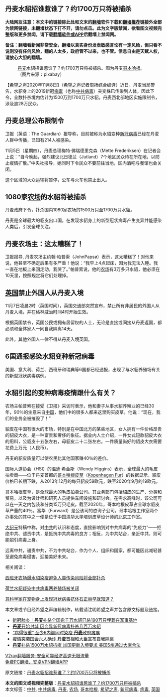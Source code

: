  <h2>丹麦水貂招谁惹谁了？约1700万只将被捕杀</h2> <p class="notice"><b>大陆网友注意：本文中的链接除此处和文末的<a href="https://github.com/bannedbook/fanqiang" >翻墙</a>软件下载和<a href="https://github.com/killgcd/justmysocks/blob/master/README.md">翻墙推荐</a>链接外全部为禁网链接，未翻墙状态下打不开，请勿点击。此为文字版禁闻，欲看图文视频完整版和更多禁闻，请下载<a href="https://github.com/bannedbook/fanqiang">翻墙软件或APP</a>后翻墙上禁闻网。</p><p>备注：翻墙看新闻非常安全，翻墙以真实身份发表敏感言论有一定风险，但只看不说则没有任何风险，翻的人太多，政府管不过来，也不管。信息自由是天赋人权，请放心大胆的翻墙。</b></p>  <div class="entry"> <figure><figcaption><a href="https://www.bannedbook.org/bnews/tag/%E4%B8%B9%E9%BA%A6/" class="st_tag internal_tag" rel="tag" title="标签 丹麦 下的日志">丹麦</a>水貂招谁惹谁了？约1700万只将被捕杀。图为丹麦<a href="https://www.bannedbook.org/bnews/tag/%e5%93%a5%e6%9c%ac%e5%93%88%e6%a0%b9/" class="st_tag internal_tag" rel="tag" title="标签 哥本哈根 下的日志">哥本哈根</a>。（图片来源：pixabay）</figcaption></figure> <p>【<span class='wp_keywordlink_affiliate'><a href="https://www.soundofhope.org" title="希望之声" target="_blank">希望之声</a></span>2020年11月8日】（<a href="https://www.bannedbook.org/bnews/tag/%e5%b8%8c%e6%9c%9b%e4%b9%8b%e5%a3%b0/" class="st_tag internal_tag" rel="tag" title="标签 希望之声 下的日志">希望之声</a>记者周扬综合编译）近日，丹麦当局警告，水貂身上的2019新冠<a href="https://www.bannedbook.org/bnews/tag/%e7%97%85%e6%af%92/" class="st_tag internal_tag" rel="tag" title="标签 病毒 下的日志">病毒</a>（也称<a href="https://www.bannedbook.org/bnews/tag/%e4%b8%ad%e5%85%b1%e7%97%85%e6%af%92/" class="st_tag internal_tag" rel="tag" title="标签 中共病毒 下的日志">中共病毒</a>）突变株已传染到人体，因此下令，全数扑杀境内估计为1500万到1700万只水貂。丹麦西北部地区实施限制令，涉及逾28万民众。</p> <h2><strong>丹麦总理公布限制令</strong></h2> <p>卫报（英语：The Guardian）报导称，目前被称为水貂变种<a href="https://www.bannedbook.org/bnews/tag/%e6%96%b0%e5%86%a0%e7%97%85%e6%af%92/" class="st_tag internal_tag" rel="tag" title="标签 新冠病毒 下的日志">新冠病毒</a>已经在丹麦人群中传播，已知有214人被感染。</p> <p>11月5日（星期四），丹麦总理梅特·佛瑞德里克森（Mette Frederiksen）在记者会上说：“自今晚起，强烈建议北日德兰（Jutland）7个地区民众待在所在地，以防止疫情扩散。”中央社报导，她同时下令民众不要前往当地，区内酒吧与餐馆也会关闭。</p> <p>这个区域的大众运输将暂停，公车与火车也禁止出入。</p> <h2><strong>1080家<a href="https://www.bannedbook.org/bnews/tag/%E5%86%9C%E5%9C%BA/" class="st_tag internal_tag" rel="tag" title="标签 农场 下的日志">农场</a>的水貂将被捕杀</strong></h2> <p>丹麦政府下令，扑杀国内1080家农场的1500万只至1700万只水貂。</p> <p>丹麦是全球最大的貂皮出口国，在发现水貂身上的新型冠状病毒产生变异并能感染人类后，引发全球关注。</p>  <h2><strong>丹麦农场主：这太糟糕了！</strong></h2> <p>卫报报导, 丹麦农场主约翰·帕普索（JohnPapsø）表示，这太糟糕了！对他来说，他甚至不确定后果有多严重！他说：“我早上4点起床，因为我无法入睡。我一直在地板上来回走动，我哭了。”帕普索说，他的<a href="http://www.midtjyskvildtfarm.dk/">农场</a>有3万多只水貂，他必须在10天里，按照规定将它们处理掉。</p> <h2><strong><a href="https://www.bannedbook.org/bnews/tag/%e8%8b%b1%e5%9b%bd/" class="st_tag internal_tag" rel="tag" title="标签 英国 下的日志">英国</a>禁止外国人从丹麦入境</strong></h2> <p>11月7日凌晨2时（英国时间），<a name="_Hlk55752984">英国</a>交通部突然宣布，禁止所有非居民的外国人从丹麦入境，并在格林威治时间4时开始生效。</p> <p>根据英国禁令，英国公民或拥有居留权的人士，无论是直接或间接从丹麦返国，都必须和全体家人一同自我隔离14天。</p> <p>此外，其他外国人一律不得从丹麦入境英国。</p> <h2><strong>6国通报感染水貂变种新冠病毒</strong></h2> <p>美国、意大利、荷兰、西班牙和瑞典等6国都已经通报，出现了与水貂养殖场有关的新型冠状病毒病例。</p> <h2><strong>水貂引起的变种病毒疫情跟什么有关？</strong></h2> <p>农场主帕普索在接受《卫报》采访时表示，他和妻子从事水貂养殖业的已经30年，90％的生意来自<span class='wp_keywordlink_affiliate'><a href="https://www.bannedbook.org/" title="中国" target="_blank">中国</a></span>，他们中的很多人都来这里购买皮草。他说：“现在，我们的业务全被摧毁了！”</p>  <p>貂皮在中国有很大的市场，特别是在中国北方的某些地区，女人拥有一件价格昂贵的貂皮大衣，是一种富贵和奢侈的象征。据业内人士介绍，一件女式短款貂皮大衣的用料，公貂皮十五张左右，母貂皮二十二张左右。一件质量尚好的貂皮大衣需要花费上万元（人民币）。</p> <p>丹麦的貂皮质量可以使农民比其他国家赚40％的差价。</p> <p>国际人道协会（HSI）的温迪·希金斯（Wendy Higgins）表示，全球最大的毛皮拍卖商——位于丹麦首都的<a href="https://www.kopenhagenfur.com/auction/">哥本哈根皮草</a>（<a href="https://www.kopenhagenfur.com/auction/">Kopenhagen Fur</a>）的数据显示，貂皮价格已长期下跌，从2013年12月的每只貂皮59欧元，跌至2020年9月的19欧元。</p> <p>哥本哈根皮草，是全球最大的<a href="https://en.wikipedia.org/wiki/Fur" title="毛皮">毛皮</a><a href="https://en.wikipedia.org/wiki/Auction" title="拍卖">拍卖</a>公司。其业务部门包括<a href="https://en.wikipedia.org/wiki/Mink" title="貂">貂皮的</a>生产、分类和贸易，以及为设计师和研究人员提供车间设施和研讨会。在需求高峰时，该公司可以在一天之内包装和分类15万只毛皮。截至2020年，哥本哈根皮草占全球水貂皮草产量的40％。富华（Furward）是公该司的咨询子公司。哥本哈根工作室两个办事处的其中之一便是位于中国<a href="https://en.wikipedia.org/wiki/Tsinghua_University" title="清华大学">清华大学</a>培训皮草设计师的<a href="https://en.wikipedia.org/wiki/Beijing" title="北京">北京</a>工作室。</p> <p><span class='wp_keywordlink_affiliate'><a href="http://www.epochtimes.com/" title="大纪元" target="_blank">大纪元</a></span>特稿中称，对<a href="https://www.bannedbook.org/bnews/tag/%e4%b8%ad%e5%85%b1/" class="st_tag internal_tag" rel="tag" title="标签 中共 下的日志">中共</a>的认识和态度，直接影响到对中共病毒的“免疫力”——拒绝中共、谴责中共，是抵抗中共病毒的良方；相反，为中共站台，亲近中共，则可能招引病毒上身。</p> <p>远离中共，谴责中共，不为中共站台，作为个人、组织和国家，都可能因此减轻甚至避免病毒侵害，迎接美好未来。</p>  <p>相关阅读：</p> <p><a href="https://www.soundofhope.org/post/401953" target="_blank">西班牙农场爆水貂染疫避免人类传染风险将全部扑杀</a></p> <p><a href="https://www.google.com/url?client=internal-element-cse&amp;cx=007749283119516952101:0iwnfnkwnek&amp;q=https://www.soundofhope.org/post/371974&amp;sa=U&amp;ved=2ahUKEwj_8dDDyfPsAhWJUMAKHRk9CGkQFjAEegQIAhAC&amp;usg=AOvVaw1g67UxNCaRyDe9W6QrT1Dm" target="_blank">荷兰水貂疑染中共病毒两养殖场被关闭</a></p> <p><a href="https://www.google.com/url?client=internal-element-cse&amp;cx=007749283119516952101:0iwnfnkwnek&amp;q=https://www.soundofhope.org/post/404155&amp;sa=U&amp;ved=2ahUKEwj_8dDDyfPsAhWJUMAKHRk9CGkQFjACegQICRAC&amp;usg=AOvVaw1_HWwbjbLPawOlufQ5CCU4" target="_blank">意科学家在宠物身上发现冠状病毒抗体石正丽早就知道？</a></p> <p>本文章或节目经希望之声编辑制作，转载请注明希望之声并包含原文标题及链接。</p> <ul class='op-related-articles' title='相关阅读'> <li><a href='https://www.bannedbook.org/bnews/baitai/20201108/1427962.html' target='_blank'>新冠肺炎｜<b>丹麦</b>扑杀全国逾千万水貂已杀190万只埋葬在军事基地</a></li> <li><a href='https://www.bannedbook.org/bnews/worldnews/20201107/1427168.html' target='_blank'><b>丹麦</b>开始封城 因变异新冠病毒扑杀几百万水貂</a></li> <li><a href='https://www.bannedbook.org/bnews/worldnews/20201106/1426888.html' target='_blank'>“病得很重” 至少6内阁同时染疫 <b>丹麦</b>政府瘫痪</a></li> <li><a href='https://www.bannedbook.org/bnews/comments/20201106/1426533.html' target='_blank'>疫情突袭国会六人确诊 <b>丹麦</b>首相和大臣宣布自我隔离</a></li> <li><a href='https://www.bannedbook.org/bnews/bannedvideo/20201105/1426096.html' target='_blank'><b>丹麦</b>扑杀1500万水貂抗疫 加国更新入境要求 美国5州通过大麻合法</a></li> </ul> <p class="texttj"> <a href="https://www.bannedbook.org/forum23/topic22702.html" target="_blank">V2ray翻墙服务-安全可靠经济高速无限流量</a><br/> <a href="https://github.com/bannedbook/fanqiang/wiki/%E7%A6%81%E9%97%BB%E7%BD%91%E5%AE%89%E5%8D%93%E7%BF%BB%E5%A2%99%E6%96%B0%E9%97%BBAPP" target="_blank">免费PC翻墙、安卓VPN翻墙APP</a></p><p>原文链接：<a class="src_link"  href="https://www.soundofhope.org/post/440644" target="_blank">丹麦水貂招谁惹谁了？约1700万只将被捕杀</a></p> <a name='sharetosocial'></a>       <div><b>本文的图文或视频完整版</b>：<a href='https://www.bannedbook.org/bnews/comments/20201109/1428021.html'>丹麦水貂招谁惹谁了？约1700万只将被捕杀</a></div>  </div><!--END ENTRY--> <div class="postfooter"> <div>本文标签：<a href="https://www.bannedbook.org/bnews/tag/%e4%b8%ad%e5%85%b1/" rel="tag">中共</a>, <a href="https://www.bannedbook.org/bnews/tag/%e4%b8%ad%e5%85%b1%e7%97%85%e6%af%92/" rel="tag">中共病毒</a>, <a href="https://www.bannedbook.org/bnews/tag/%E4%B8%B9%E9%BA%A6/" rel="tag">丹麦</a>, <a href="https://www.bannedbook.org/bnews/tag/%E5%86%9C%E5%9C%BA/" rel="tag">农场</a>, <a href="https://www.bannedbook.org/bnews/tag/%e5%93%a5%e6%9c%ac%e5%93%88%e6%a0%b9/" rel="tag">哥本哈根</a>, <a href="https://www.bannedbook.org/bnews/tag/%e5%b8%8c%e6%9c%9b%e4%b9%8b%e5%a3%b0/" rel="tag">希望之声</a>, <a href="https://www.bannedbook.org/bnews/tag/%e6%96%b0%e5%86%a0%e7%97%85%e6%af%92/" rel="tag">新冠病毒</a>, <a href="https://www.bannedbook.org/bnews/tag/%e7%97%85%e6%af%92/" rel="tag">病毒</a>, <a href="https://www.bannedbook.org/bnews/tag/%e8%8b%b1%e5%9b%bd/" rel="tag">英国</a></div>  </div><!--END POSTFOOTER--> 